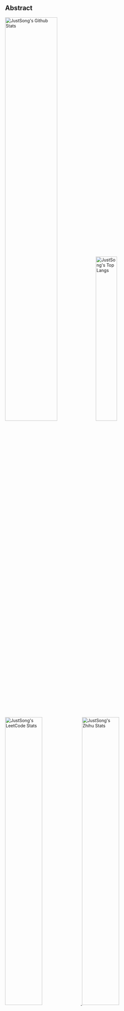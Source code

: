 ## Abstract
<p>
  <img src="https://github-readme-stats.vercel.app/api?username=songquanpeng&show_icons=true&hide_border=true" alt="JustSong's Github Stats" width="58%" />
  <img src="https://github-readme-stats.vercel.app/api/top-langs/?username=songquanpeng&layout=compact&hide_border=true&langs_count=10" alt="JustSong's Top Langs" width="37%" /> 
</p>

<a href="https://github.com/songquanpeng/stats-cards">
<p>
  <img src="https://stats.justsong.cn/api/leetcode/?username=quanpeng&theme=light" alt="JustSong's LeetCode Stats" width="49%" />
  <img src="https://stats.justsong.cn/api/zhihu/?username=songwonderful&theme=light" alt="JustSong's Zhihu Stats" width="49%" /> 
</p>
</a>

![skills](https://skillicons.dev/icons?i=c,cpp,go,py,html,css,js,nodejs,java,md,pytorch,tensorflow,flask,fastapi,express,qt,react,cmake,docker,git,linux,nginx,mysql,redis,sqlite,githubactions,heroku,vercel,visualstudio,vscode)


## Top Projects
|Project|Description|Stars|
|:--|:--|:--|
|[message-pusher](https://github.com/songquanpeng/message-pusher)|搭建专属于你的消息推送服务，支持多种消息推送方式，支持 Markdown，仅单可执行文件，开箱即用|`583⭐`|
|[go-file](https://github.com/songquanpeng/go-file)|基于 Go 的文件分享工具，仅单可执行文件，开箱即用，内置图床和视频播放页面. File sharing tool based on Go.|`445⭐`|
|[pytorch-template](https://github.com/songquanpeng/pytorch-template)|To be the world's best PyTorch project template.|`142⭐`|
|[stats-cards](https://github.com/songquanpeng/stats-cards)|在 README 中展示你在知乎，GitHub，B 站，LeetCode，掘金，CSDN，牛客等网站的数据，也可用于服务状态监控. Show your LeetCode & GitHub stats in GitHub Profile.|`105⭐`|
|[pronunciation-corrector](https://github.com/songquanpeng/pronunciation-corrector)|拯救你的英语发音，告别因发音错误带来的尴尬！|`102⭐`|
|[blog](https://github.com/songquanpeng/blog)|基于 Node.js 的个人博客系统. Node.js based blog system.|`39⭐`|
|[battle-city](https://github.com/songquanpeng/battle-city)|基于 TypeScript 的《坦克大战》的非标准实现. Yet another Battle City implementation with TypeScript.|`23⭐`|
|[microblog](https://github.com/songquanpeng/microblog)|基于 Go 的个人微博客，一个供你闲言碎语的地方. Go based microblog system.|`19⭐`|
|[L2M-GAN](https://github.com/songquanpeng/L2M-GAN)|Unofficial PyTorch implementation of "L2M-GAN: Learning To Manipulate Latent Space Semantics for Facial Attribute Editing".|`16⭐`|
|[v2ex-clone](https://github.com/songquanpeng/v2ex-clone)|V2EX 风格的论坛程序. V2EX's Node.js clone.|`16⭐`|

## Recent Updates
|Project|Description|Last Update|
|:--|:--|:--|
|[personal-assistant](https://github.com/songquanpeng/personal-assistant)|让生活简单一点的个人助理应用. A personal assistant app that makes your life easier.|![2022-12-11 00:00:17](https://img.shields.io/badge/2022--12--11-00%3A00%3A17-brightgreen?style=flat-square)|
|[message-pusher](https://github.com/songquanpeng/message-pusher)|搭建专属于你的消息推送服务，支持多种消息推送方式，支持 Markdown，仅单可执行文件，开箱即用|![2022-12-10 17:45:05](https://img.shields.io/badge/2022--12--10-17%3A45%3A05-brightgreen?style=flat-square)|
|[pyqt-template](https://github.com/songquanpeng/pyqt-template)|我的 PyQt 项目模板. My PyQt template.|![2022-12-10 15:55:27](https://img.shields.io/badge/2022--12--10-15%3A55%3A27-brightgreen?style=flat-square)|
|[wechat-server](https://github.com/songquanpeng/wechat-server)|微信公众号的后端，为其他系统提供微信登录验证功能|![2022-12-10 15:28:51](https://img.shields.io/badge/2022--12--10-15%3A28%3A51-brightgreen?style=flat-square)|
|[gin-template](https://github.com/songquanpeng/gin-template)|用于 Gin & React 项目的模板. Template for Gin & React projects.|![2022-12-10 15:20:53](https://img.shields.io/badge/2022--12--10-15%3A20%3A53-brightgreen?style=flat-square)|
|[microblog](https://github.com/songquanpeng/microblog)|基于 Go 的个人微博客，一个供你闲言碎语的地方. Go based microblog system.|![2022-12-06 15:51:27](https://img.shields.io/badge/2022--12--06-15%3A51%3A27-brightgreen?style=flat-square)|
|[zhihu-archiver](https://github.com/songquanpeng/zhihu-archiver)|每日自动抓取知乎热榜，之后转换成 Markdown 文件并构造静态网站|![2022-12-04 20:57:59](https://img.shields.io/badge/2022--12--04-20%3A57%3A59-brightgreen?style=flat-square)|
|[songquanpeng](https://github.com/songquanpeng/songquanpeng)|Automatically update your GitHub profile with GitHub Actions.|![2022-12-04 20:31:05](https://img.shields.io/badge/2022--12--04-20%3A31%3A05-brightgreen?style=flat-square)|
|[blog](https://github.com/songquanpeng/blog)|基于 Node.js 的个人博客系统. Node.js based blog system.|![2022-12-04 12:29:13](https://img.shields.io/badge/2022--12--04-12%3A29%3A13-brightgreen?style=flat-square)|
|[blog-theme-w3](https://github.com/songquanpeng/blog-theme-w3)|Theme for the following blog system: https://github.com/songquanpeng/blog|![2022-12-04 12:07:00](https://img.shields.io/badge/2022--12--04-12%3A07%3A00-brightgreen?style=flat-square)|



*Last updated on: 2022-12-11 20:30:05*
